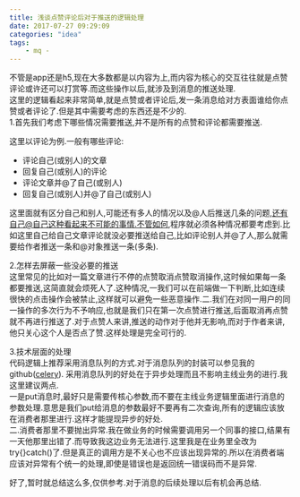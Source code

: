 ```yaml
---
title: 浅谈点赞评论后对于推送的逻辑处理
date: 2017-07-27 09:29:09
categories: "idea"
tags:
    - mq -
---
```

不管是app还是h5,现在大多数都是以内容为上,而内容为核心的交互往往就是点赞评论或许还可以打赏等.而这些操作以后,就涉及到消息的推送处理.  
这里的逻辑看起来非常简单,就是点赞或者评论后,发一条消息给对方表面谁给你点赞或者评论了.但是其中需要考虑的东西还是不少的.  
1.首先我们考虑下哪些情况需要推送,并不是所有的点赞和评论都需要推送. 
<!--more--> 
这里以评论为例.一般有哪些评论:
- 评论自己(或别人)的文章
- 回复自己(或别人)的评论
- 评论文章并@了自己(或别人)
- 回复自己(或别人)并@了自己(或别人)  

这里面就有区分自己和别人,可能还有多人的情况以及@人后推送几条的问题,还有自己@自己这种看起来不可能的事情.不管如何,程序就必须各种情况都要考虑到.比如这里自己给自己文章评论就没必要推送给自己,比如评论别人并@了人,那么就需要给作者推送一条和@对象推送一条(多条).

2.怎样去屏蔽一些没必要的推送  
这里常见的比如对一篇文章进行不停的点赞取消点赞取消操作,这时候如果每一条都要推送,这简直就会烦死人了.这种情况,一我们可以在前端做一下判断,比如连续很快的点击操作会被禁止,这样就可以避免一些恶意操作.二.我们在对同一用户的同一操作的多次行为不予响应,也就是我们只在第一次点赞进行推送,后面取消再点赞就不再进行推送了.对于点赞人来讲,推送的动作对于他并无影响,而对于作者来讲,他只关心这个人是否点了赞.这样处理是完全可行的.  

3.技术层面的处理  
代码逻辑上推荐采用消息队列的方式.对于消息队列的封装可以参见我的github([celery](https://github.com/dressrosa/celery)).
采用消息队列的好处在于异步处理而且不影响主线业务的进行.我这里建议两点.  
一是put消息时,最好只是需要传核心参数,而不要在主线业务逻辑里面进行消息的参数处理.意思是我们put给消息的参数最好不要再有二次查询,所有的逻辑应该放在消费者那里进行.这样才能提现异步的好处.  
二.消费者那里不要抛出异常.我在做业务的时候需要调用另一个同事的接口,结果有一天他那里出错了.而导致我这边业务无法进行.这里我是在业务里全改为try{}catch()了.但是真正的调用方是不关心也不应该出现异常的.所以在消费者端应该对异常有个统一的处理,即使是错误也是返回统一错误码而不是异常.  

好了,暂时就总结这么多,仅供参考.对于消息的后续处理以后有机会再总结.